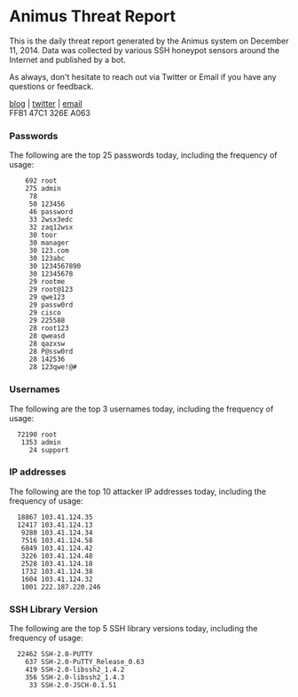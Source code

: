 # Animus Threat Report

This is the daily threat report generated by the Animus system on December 11, 2014. Data was collected by various SSH honeypot sensors around the Internet and published by a bot.  

As always, don't hesitate to reach out via Twitter or Email if you have any questions or feedback.  

[blog](http://morris.guru) | [twitter](https://twitter.com/andrew___morris) | [email](mailto:andrew@morris.guru)  
FFB1 47C1 326E A063  
### Passwords
The following are the top 25 passwords today, including the frequency of usage:
```
    692 root
    275 admin
     78 
     50 123456
     46 password
     33 2wsx3edc
     32 zaq12wsx
     30 toor
     30 manager
     30 123.com
     30 123abc
     30 1234567890
     30 12345678
     29 rootme
     29 root@123
     29 qwe123
     29 passw0rd
     29 cisco
     29 225588
     28 root123
     28 qweasd
     28 qazxsw
     28 P@ssw0rd
     28 142536
     28 123qwe!@#
```

### Usernames
The following are the top 3 usernames today, including the frequency of usage:
```
  72190 root
   1353 admin
     24 support
```

### IP addresses
The following are the top 10 attacker IP addresses today, including the frequency of usage:
```
  18867 103.41.124.35
  12417 103.41.124.13
   9280 103.41.124.34
   7516 103.41.124.58
   6849 103.41.124.42
   3226 103.41.124.48
   2528 103.41.124.18
   1732 103.41.124.38
   1604 103.41.124.32
   1001 222.187.220.246
```

### SSH Library Version
The following are the top 5 SSH library versions today, including the frequency of usage:
```
  22462 SSH-2.0-PUTTY
    637 SSH-2.0-PuTTY_Release_0.63
    419 SSH-2.0-libssh2_1.4.2
    356 SSH-2.0-libssh2_1.4.3
     33 SSH-2.0-JSCH-0.1.51
```
